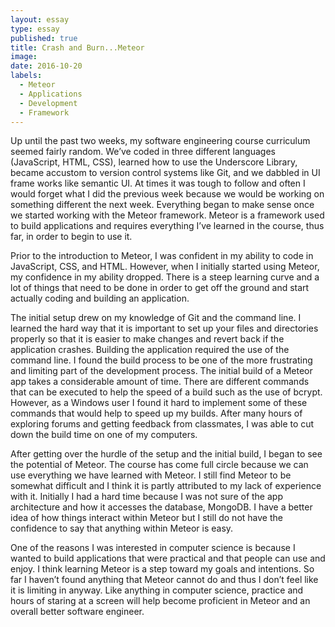 ```yaml
---
layout: essay
type: essay
published: true
title: Crash and Burn...Meteor 
image: 
date: 2016-10-20
labels:
  - Meteor
  - Applications
  - Development
  - Framework
---
```


Up until the past two weeks, my software engineering course curriculum seemed fairly random.  We’ve coded in three different languages (JavaScript, HTML, CSS), learned how to use the Underscore Library, became accustom to version control systems like Git, and we dabbled in UI frame works like semantic UI.  At times it was tough to follow and often I would forget what I did the previous week because we would be working on something different the next week.  Everything began to make sense once we started working with the Meteor framework.  Meteor is a framework used to build applications and requires everything I’ve learned in the course, thus far, in order to begin to use it.  

Prior to the introduction to Meteor, I was confident in my ability to code in JavaScript, CSS, and HTML.  However, when I initially started using Meteor, my confidence in my ability dropped.  There is a steep learning curve and a lot of things that need to be done in order to get off the ground and start actually coding and building an application.  

The initial setup drew on my knowledge of Git and the command line.  I learned the hard way that it is important to set up your files and directories properly so that it is easier to make changes and revert back if the application crashes.  Building the application required the use of the command line.  I found the build process to be one of the more frustrating and limiting part of the development process.  The initial build of a Meteor app takes a considerable amount of time.  There are different commands that can be executed to help the speed of a build such as the use of bcrypt.  However, as a Windows user I found it hard to implement some of these commands that would help to speed up my builds.  After many hours of exploring forums and getting feedback from classmates, I was able to cut down the build time on one of my computers.

After getting over the hurdle of the setup and the initial build, I began to see the potential of Meteor.  The course has come full circle because we can use everything we have learned with Meteor.  I still find Meteor to be somewhat difficult and I think it is partly attributed to my lack of experience with it.  Initially I had a hard time because I was not sure of the app architecture and how it accesses the database, MongoDB.  I have a better idea of how things interact within Meteor but I still do not have the confidence to say that anything within Meteor is easy.  

One of the reasons I was interested in computer science is because I wanted to build applications that were practical and that people can use and enjoy.  I think learning Meteor is a step toward my goals and intentions.  So far I haven’t found anything that Meteor cannot do and thus I don’t feel like it is limiting in anyway.  Like anything in computer science, practice and hours of staring at a screen will help become proficient in Meteor and an overall better software engineer.   

